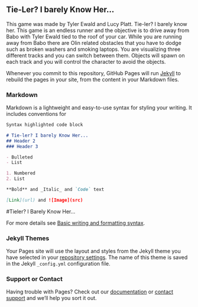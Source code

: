 ## Tie-Ler? I barely Know Her...

This game was made by Tyler Ewald and Lucy Platt. Tie-ler? I barely know her. This game is an endless runner and the objective is to drive away from Babo with Tyler Ewald tied to the roof of your car. While you are running away from Babo there are Olin related obstacles that you have to dodge such as broken washers and smoking laptops. You are visualizing three different tracks and you can switch between them. Objects will spawn on each track and you will control the character to avoid the objects. 

Whenever you commit to this repository, GitHub Pages will run [Jekyll](https://jekyllrb.com/) to rebuild the pages in your site, from the content in your Markdown files.

### Markdown

Markdown is a lightweight and easy-to-use syntax for styling your writing. It includes conventions for

```markdown
Syntax highlighted code block

# Tie-ler? I barely Know Her...
## Header 2
### Header 3

- Bulleted
- List

1. Numbered
2. List

**Bold** and _Italic_ and `Code` text

[Link](url) and ![Image](src)
```
#Tieler? I Barely Know Her...

For more details see [Basic writing and formatting syntax](https://docs.github.com/en/github/writing-on-github/getting-started-with-writing-and-formatting-on-github/basic-writing-and-formatting-syntax).

### Jekyll Themes

Your Pages site will use the layout and styles from the Jekyll theme you have selected in your [repository settings](https://github.com/tylerkwald/SoftDesFinalProject/settings/pages). The name of this theme is saved in the Jekyll `_config.yml` configuration file.

### Support or Contact

Having trouble with Pages? Check out our [documentation](https://docs.github.com/categories/github-pages-basics/) or [contact support](https://support.github.com/contact) and we’ll help you sort it out.
